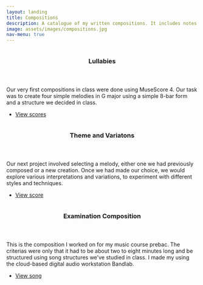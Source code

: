 ```yaml
---
layout: landing
title: Compositions
description: A catalogue of my written compositions. It includes notes that explain how I came up with my ideas and the steps I took during my writing process for each piece to give a better understanding of my approach to writing
image: assets/images/compositions.jpg
nav-menu: true
---
```


<!-- Main -->
<div id="main">

<!-- One
<section id="one">
	<div class="inner">
		<header class="major">
			<h2>Introduction</h2>
		</header>
		<p>Nullam et orci eu lorem consequat tincidunt vivamus et sagittis magna sed nunc rhoncus condimentum sem. In efficitur ligula tate urna. Maecenas massa vel lacinia pellentesque lorem ipsum dolor. Nullam et orci eu lorem consequat tincidunt. Vivamus et sagittis libero. Nullam et orci eu lorem consequat tincidunt vivamus et sagittis magna sed nunc rhoncus condimentum sem. In efficitur ligula tate urna.</p>
	</div>
</section>
	</div>
</section>
-->
<!-- Two -->
<section id="two" class="spotlights">
	<section>
		<a href="compositions/lullabies.html" class="image">
			<img src="{% link assets/images/notes1.png %}" alt="" data-position="center center" />
		</a>
		<div class="content">
			<div class="inner">
				<header class="major">
					<h3>Lullabies</h3>
				</header>
				<p>Our very first compositions in class were done using MuseScore 4. Our task was to create four simple melodies in G major using a simple 8-bar form and a structure we decided in class.</p>
				<ul class="actions">
					<li><a href="compositions/lullabies.html" class="button">View scores</a></li>
				</ul>
			</div>
		</div>
	</section>
	<section>
		<a href="compositions/theme-and-variations.html" class="image">
			<img src="{% link assets/images/notes2.png %}" alt="" data-position="top center" />
		</a>
		<div class="content">
			<div class="inner">
				<header class="major">
					<h3>Theme and Variatons</h3>
				</header>
				<p>Our next project involved selecting a melody, either one we had previously composed or a new creation. Once we had made our choice, we would explore various interpretations and variations, to experiment with different styles and techniques.</p>
				<ul class="actions">
					<li><a href="compositions/theme-and-variations.html" class="button">View score</a></li>
				</ul>
			</div>
		</div>
	</section>
	<section>
		<a href="compositions/examination-composition.html" class="image">
			<img src="{% link assets/images/bandlab.jpg %}" alt="" data-position="top center" />
		</a>
		<div class="content">
			<div class="inner">
				<header class="major">
					<h3>Examination Composition</h3>
				</header>
				<p>This is the composition I worked on for my music course prebac. The criterias were only that it had to be about two to eight minutes long and be structured using song structures we've studied in class. I made my using the cloud-based digital audio workstation Bandlab.</p>
				<ul class="actions">
					<li><a href="compositions/examination-composition.html" class="button">View song</a></li>
				</ul>
			</div>
		</div>
	</section>
